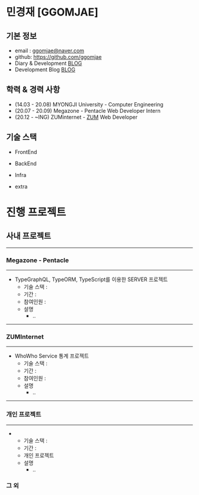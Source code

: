 # 민경재 [GGOMJAE]

## 기본 정보

-   email : ggomjae@naver.com
-   github: https://github.com/ggomjae
-   Diary & Development [BLOG](https://blog.naver.com/ggomjae)
-   Development Blog [BLOG](https://velog.io/@ggomjae)

## 학력 & 경력 사항 

- (14.03 - 20.08) MYONGJI University - Computer Engineering
- (20.07 - 20.09) Megazone - Pentacle Web Developer Intern
- (20.12 -  ~ING) ZUMinternet - [ZUM](https://zum.com/) Web Developer 

## 기술 스택

-   FrontEnd

-   BackEnd

-   Infra

-   extra

# 진행 프로젝트


## 사내 프로젝트
---
### Megazone - Pentacle
---
-   TypeGraphQL, TypeORM, TypeScript를 이용한 SERVER 프로젝트
    -   기술 스택 :
    -   기간 :
    -   참여인원 :
    -   설명
        -   ..


---
### ZUMInternet
---
-   WhoWho Service 통계 프로젝트
    -   기술 스택 :
    -   기간 :
    -   참여인원 :
    -   설명
        -   ..

---
### 개인 프로젝트
---
-   
    -   기술 스택 : 
    -   기간 : 
    -   개인 프로젝트
    -   설명
        -   ..

### 그 외

